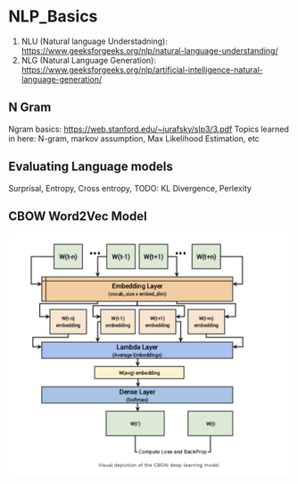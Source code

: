 # NLP_Basics

1. NLU (Natural language Understadning): https://www.geeksforgeeks.org/nlp/natural-language-understanding/
2. NLG (Natural Language Generation): https://www.geeksforgeeks.org/nlp/artificial-intelligence-natural-language-generation/

## N Gram
Ngram basics: https://web.stanford.edu/~jurafsky/slp3/3.pdf
Topics learned in here: N-gram, markov assumption, Max Likelihood Estimation, etc 

## Evaluating Language models

Surprisal, Entropy, Cross entropy, TODO: KL Divergence, Perlexity

## CBOW Word2Vec Model

![Cbow Image](https://github.com/raeez21/NLP_Basics/blob/main/CBOW_Image.png)
